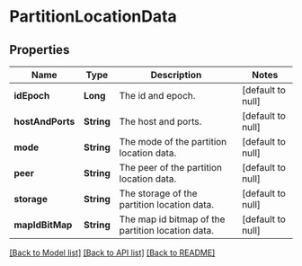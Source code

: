 # PartitionLocationData
## Properties

| Name | Type | Description | Notes |
|------------ | ------------- | ------------- | -------------|
| **idEpoch** | **Long** | The id and epoch. | [default to null] |
| **hostAndPorts** | **String** | The host and ports. | [default to null] |
| **mode** | **String** | The mode of the partition location data. | [default to null] |
| **peer** | **String** | The peer of the partition location data. | [default to null] |
| **storage** | **String** | The storage of the partition location data. | [default to null] |
| **mapIdBitMap** | **String** | The map id bitmap of the partition location data. | [default to null] |

[[Back to Model list]](../README.md#documentation-for-models) [[Back to API list]](../README.md#documentation-for-api-endpoints) [[Back to README]](../README.md)

